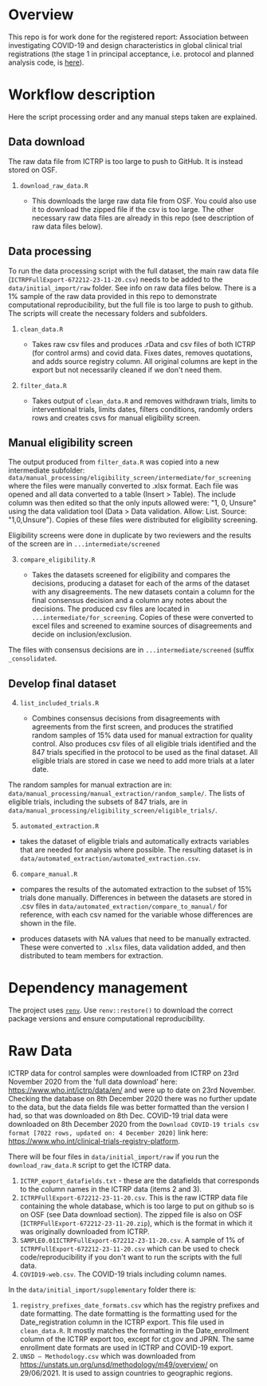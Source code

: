 # Overview
This repo is for work done for the registered report: Association between investigating COVID-19 and design characteristics in global clinical trial registrations (the stage 1 in principal acceptance, i.e. protocol and planned analysis code, is [here](https://osf.io/f6d2v/)).

# Workflow description 
Here the script processing order and any manual steps taken are explained.

## Data download 
The raw data file from ICTRP is too large to push to GitHub. It is instead stored on OSF.

1. `download_raw_data.R`
    
    * This downloads the large raw data file from OSF. You could also use it to download the zipped file if the csv is too large. The other necessary raw data files are already in this repo (see description of raw data files below). 

## Data processing
To run the data processing script with the full dataset, the main raw data file (`ICTRPFullExport-672212-23-11-20.csv`) needs to be added to the `data/initial_import/raw` folder. See info on raw data files below. There is a 1% sample of the raw data provided in this repo to demonstrate computational reproducibility, but the full file is too large to push to github. The scripts will create the necessary folders and subfolders.

1. `clean_data.R`

    * Takes raw csv files and produces .rData and csv files of both ICTRP (for control arms) and covid data. Fixes dates, removes quotations, and adds source registry column. All original columns are kept in the export but not necessarily cleaned if we don't need them.

2. `filter_data.R`

    * Takes output of `clean_data.R` and removes withdrawn trials, limits to interventional trials, limits dates, filters conditions, randomly orders rows and creates csvs for manual eligibility screen. 
    
## Manual eligibility screen

The output produced from `filter_data.R` was copied into a new intermediate subfolder: `data/manual_processing/eligibility_screen/intermediate/for_screening` where the files were manually converted to .xlsx format. Each file was opened and all data converted to a table (Insert > Table). The include column was then edited so that the only inputs allowed were: "1, 0, Unsure" using the data validation tool (Data > Data validation. Allow: List. Source: "1,0,Unsure"). Copies of these files were distributed for eligibility screening. 
    
Eligibility screens were done in duplicate by two reviewers and the results of the screen are in `...intermediate/screened`
    
3. `compare_eligibility.R` 

    * Takes the datasets screened for eligibility and compares the decisions, producing a dataset for each of the arms of the dataset with any disagreements. The new datasets contain a column for the final consensus decision and a column any notes about the decisions. The produced csv files are located in  `...intermediate/for_screening`. Copies of these were converted to excel files and screened to examine sources of disagreements and decide on inclusion/exclusion.
    
The files with consensus decisions are in `...intermediate/screened` (suffix `_consolidated`.
  
## Develop final dataset

4. `list_included_trials.R`

    * Combines consensus decisions from disagreements with agreements from the first screen, and produces the stratified random samples of 15% data used for manual extraction for quality control. Also produces csv files of all eligible trials identified and the 847 trials specified in the protocol to be used as the final dataset. All eligible trials are stored in case we need to add more trials at a later date.
    
The random samples for manual extraction are in: `data/manual_processing/manual_extraction/random_sample/`.
The lists of eligible trials, including the subsets of 847 trials, are in `data/manual_processing/eligibility_screen/eligible_trials/`.

5. `automated_extraction.R`

  * takes the dataset of eligible trials and automatically extracts variables that are needed for analysis where possible. The resulting dataset is in `data/automated_extraction/automated_extraction.csv`.
  
6. `compare_manual.R`

  * compares the results of the automated extraction to the subset of 15% trials done manually. 
  Differences in between the datasets are stored in .csv files in `data/automated_extraction/compare_to_manual/` for reference, with each csv named for the variable whose differences are shown in the file.
  
  * produces datasets with NA values that need to be manually extracted. These were converted to `.xlsx` files, data validation added, and then distributed to team members for extraction. 
  
  
# Dependency management
The project uses [`renv`](https://rstudio.github.io/renv/articles/renv.html). Use `renv::restore()` to download the correct package versions and ensure computational reproducibility. 

# Raw Data
ICTRP data for control samples were downloaded from ICTRP on 23rd November 2020 from the 'full data download' here: https://www.who.int/ictrp/data/en/ and were up to date on 23rd November. Checking the database on 8th December 2020 there was no further update to the data, but the data fields file was better formatted than the version I had, so that was downloaded on 8th Dec. COVID-19 trial data were downloaded on 8th December 2020 from the `Download COVID-19 trials csv format [7022 rows, updated on: 4 December 2020]` link here: https://www.who.int/clinical-trials-registry-platform.

There will be four files in `data/initial_import/raw` if you run the `download_raw_data.R` script to get the ICTRP data. 

1. `ICTRP_export_datafields.txt` - these are the datafields that corresponds to the column names in the ICTRP data (items 2 and 3).
2. `ICTRPFullExport-672212-23-11-20.csv`. This is the raw ICTRP data file containing the whole database, which is too large to put on github so is on OSF (see Data download section). The zipped file is also on OSF (`ICTRPFullExport-672212-23-11-20.zip`), which is the format in which it was originally downloaded from ICTRP.
3. `SAMPLE0.01ICTRPFullExport-672212-23-11-20.csv`. A sample of 1% of `ICTRPFullExport-672212-23-11-20.csv` which can be used to check code/reproducibility if you don't want to run the scripts with the full data. 
5. `COVID19-web.csv`. The COVID-19 trials including column names.

In the `data/initial_import/supplementary` folder there is:

1. `registry_prefixes_date_formats.csv` which has the registry prefixes and date formatting. The date formatting is the formatting used for the Date_registration column in the ICTRP export. This file used in `clean_data.R`. It mostly matches the formatting in the Date_enrollment column of the ICTRP export too, except for ct.gov and JPRN. The same enrollment date formats are used in ICTRP and COVID-19 export.
2. `UNSD — Methodology.csv` which was downloaded from https://unstats.un.org/unsd/methodology/m49/overview/ on 29/06/2021. It is used to assign countries to geographic regions.


